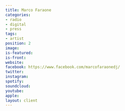 ```yaml
---
title: Marco Faraone
categories:
- radio
- digital
- press
tags:
- artist
position: 2
image: 
is-featured: 
is-front: 
website: 
facebook: https://www.facebook.com/marcofaraonedj/
twitter: 
instagram: 
spotify: 
soundcloud: 
youtube: 
apple: 
layout: client
---
```



